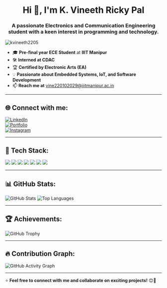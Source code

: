 <h1 align="center">Hi 👋, I'm K. Vineeth Ricky Pal</h1>
<h3 align="center">A passionate Electronics and Communication Engineering student with a keen interest in programming and technology.</h3>

<p align="left"> <img src="https://komarev.com/ghpvc/?username=kvineeth2205&label=Profile%20views&color=0e75b6&style=flat" alt="kvineeth2205" /> </p>

- 🎓 **Pre-final year ECE Student** at **IIIT Manipur**  
- 🛠 **Interned at CDAC**  
- 🏆 **Certified by Electronic Arts (EA)**  
- 💡 **Passionate about Embedded Systems, IoT, and Software Development**  
- 📫 **Reach me at** vine220102029@iiitmanipur.ac.in  

---

## 🌐 Connect with me:  
[![LinkedIn](https://img.shields.io/badge/LinkedIn-0A66C2?style=for-the-badge&logo=linkedin&logoColor=white)](https://www.linkedin.com/in/your-linkedin-profile)  
[![Portfolio](https://img.shields.io/badge/Portfolio-FF5722?style=for-the-badge&logo=Google-Chrome&logoColor=white)](https://your-portfolio-link.com)  
[![Instagram](https://img.shields.io/badge/Instagram-FF5722?style=for-the-badge&logo=Google-Chrome&logoColor=white)](https://www.instagram.com/rickypaul___1/)  

---

## 🚀 Tech Stack:
<p align="left">
  <img src="https://img.shields.io/badge/C++-00599C?style=for-the-badge&logo=c%2B%2B&logoColor=white" />
  <img src="https://img.shields.io/badge/C-00599C?style=for-the-badge&logo=c&logoColor=white" />
  <img src="https://img.shields.io/badge/Python-3776AB?style=for-the-badge&logo=python&logoColor=white" />
  <img src="https://img.shields.io/badge/Arduino-00979D?style=for-the-badge&logo=arduino&logoColor=white" />
  <img src="https://img.shields.io/badge/Embedded%20Systems-FF6F00?style=for-the-badge&logo=raspberry-pi&logoColor=white" />
  <img src="https://img.shields.io/badge/IoT-32A852?style=for-the-badge&logo=internet-of-things&logoColor=white" />
  <img src="https://img.shields.io/badge/GitHub-181717?style=for-the-badge&logo=github&logoColor=white" />
</p>

---

## 📊 GitHub Stats:
<p align="left">
  <img src="https://github-readme-stats.vercel.app/api?username=KVineeth2205&show_icons=true&theme=dark" alt="GitHub Stats" />
  <img src="https://github-readme-stats.vercel.app/api/top-langs/?username=KVineeth2205&layout=compact&theme=dark" alt="Top Languages" />
</p>

---

## 🏆 Achievements:
![GitHub Trophy](https://github-profile-trophy.vercel.app/?username=KVineeth2205&theme=onedark)

---

## 🔥 Contribution Graph:
![GitHub Activity Graph](https://github-readme-activity-graph.vercel.app/graph?username=KVineeth2205&theme=react-dark)

---

⭐ **Feel free to connect with me and collaborate on exciting projects!** 😊🚀  
